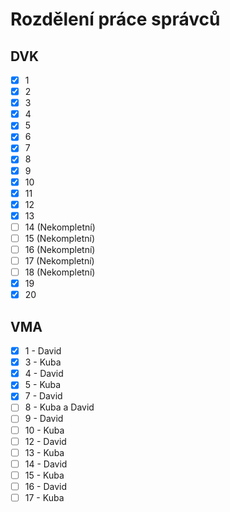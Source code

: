 # Rozdělení práce správců

## DVK
* [x] 1
* [x] 2
* [x] 3
* [x] 4
* [x] 5
* [x] 6
* [x] 7
* [x] 8
* [x] 9
* [x] 10
* [x] 11
* [x] 12
* [x] 13
* [ ] 14 (Nekompletní)
* [ ] 15 (Nekompletní)
* [ ] 16 (Nekompletní)
* [ ] 17 (Nekompletní)
* [ ] 18 (Nekompletní)
* [x] 19
* [x] 20

## VMA
* [x] 1 - David
* [x] 3 - Kuba
* [x] 4 - David
* [x] 5 - Kuba
* [x] 7 - David
* [ ] 8 - Kuba a David
* [ ] 9 - David
* [ ] 10 - Kuba
* [ ] 12 - David
* [ ] 13 - Kuba
* [ ] 14 - David
* [ ] 15 - Kuba
* [ ] 16 - David
* [ ] 17 - Kuba